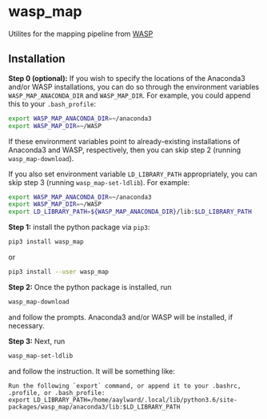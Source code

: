 # wasp_map
Utilites for the mapping pipeline from [WASP](https://github.com/bmvdgeijn/WASP)

## Installation

**Step 0 (optional):** If you wish to specify the locations of the Anaconda3
and/or WASP installations, you can do so through the environment variables
`WASP_MAP_ANACONDA_DIR` and `WASP_MAP_DIR`. For example, you could append this
to your `.bash_profile`:
```sh
export WASP_MAP_ANACONDA_DIR=~/anaconda3
export WASP_MAP_DIR=~/WASP
```

If these environment variables point to already-existing installations of
Anaconda3 and WASP, respectively, then you can skip step 2 (running
`wasp_map-download`).

If you also set environment variable `LD_LIBRARY_PATH` appropriately, you can
skip step 3 (running `wasp_map-set-ldlib`). For example:

```sh
export WASP_MAP_ANACONDA_DIR=~/anaconda3
export WASP_MAP_DIR=~/WASP
export LD_LIBRARY_PATH=${WASP_MAP_ANACONDA_DIR}/lib:$LD_LIBRARY_PATH
```

**Step 1:** install the python package via `pip3`:
```sh
pip3 install wasp_map
```
or
```sh
pip3 install --user wasp_map
```

**Step 2:** Once the python package is installed, run
```sh
wasp_map-download
```
and follow the prompts. Anaconda3 and/or WASP will be installed, if necessary.

**Step 3:** Next, run
```sh
wasp_map-set-ldlib
```
and follow the instruction. It will be something like:
```
Run the following `export` command, or append it to your .bashrc, .profile, or .bash_profile:
export LD_LIBRARY_PATH=/home/aaylward/.local/lib/python3.6/site-packages/wasp_map/anaconda3/lib:$LD_LIBRARY_PATH
```
